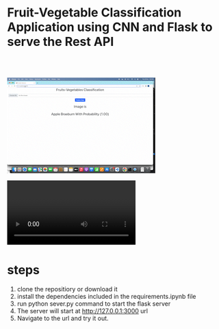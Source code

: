 # Fruit-Vegetable Classification Application using CNN and Flask to serve the Rest API
 <br />
<br />


![](demo_gif.gif)

![](demo.mov)

# steps
1. clone the repositiory or download it
2. install the dependencies included in the requirements.ipynb file
3. run python sever.py command to start the flask server
4. The server will start at http://127.0.0.1:3000 url
5. Navigate to the url and try it out.
